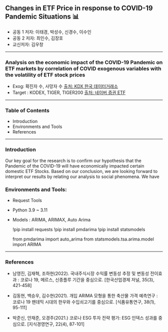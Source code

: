 
## Changes in ETF Price in response to COVID-19 Pandemic Situations 📊
- 공동 1 저자: 이태경, 박성수, 신경수, 이수인
- 공동 2 저자: 최인수, 김장호
- 교신저자: 김우창
------------------------------------------------------------------------------------------------
### Analysis on the economic impact of the COVID-19 Pandemic on ETF markets by correlation of COVID exogenous variables with the volatility of ETF stock prices

- Exog: 확진자 수, 사망자 수 <a href = "https://kdx.kr/data/view/25918">출처: KDX 한국 데이터거래소</a>
- Target : KODEX, TIGER, TIGER200 <a href = "https://finance.naver.com/sise/etf.naver">출처: 네이버 증권 ETF</a>
-------------------------------------------------------------------------------------------------------
### Table of Contents

- Introduction
- Environments and Tools
- References

---------------------------------------------------------------------------------------------

### Introduction

Our key goal for the research is to confirm our hypothesis that the Pandemic of the COVID-19 will have economically impacted certain domestic ETF Stocks.
Based on our conclusion, we are looking forward to interpret our results by relating our analysis to social phenomena. We have  

### Environments and Tools:
- Request Tools
- Python 3.9 ~ 3.11
- Models : ARIMA, ARIMAX, Auto Arima


  !pip install requests
  !pip install pmdarima
  !pip install statsmodels

  from pmdarima import auto_arima
  from statsmodels.tsa.arima.model import ARIMA


-------------------------------------------------------------------------------------------------------
### References
- 남영진, 김재혁, 조하현(2022). 국내주식시장 수익률 변동성 추정 및 변동성 전이효과 : 코로나 19, 메르스, 신종플루 기간을 중심으로. [한국산업경제 저널, 35(3), 421-458]

- 김동현, 백승우, 김수현(2021). 개입 ARIMA 모형을 통한 축산물 가격 예측연구 : 코로나 19 팬데믹 시대의 한우와 수입쇠고기를 중심으로. [식품유통연구, 38(1), 95-111]

- 박준신, 안재준, 오경주(2021.) 코로나 ESG 투자 전략 평가: ESG 인덱스 성과를 중심으로. [지식경영연구, 22(4), 87-101]


